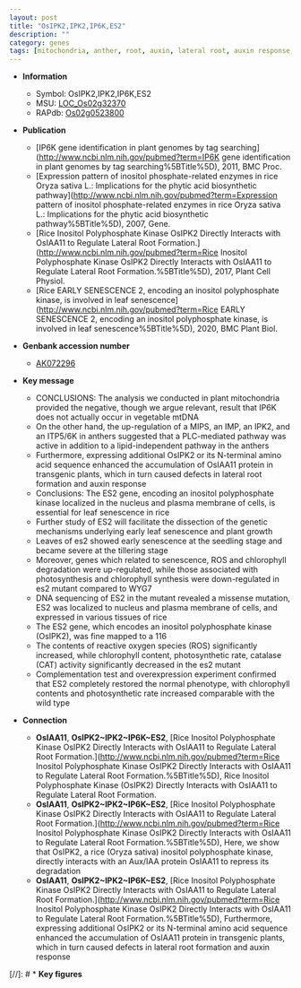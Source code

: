 ```yaml
---
layout: post
title: "OsIPK2,IPK2,IP6K,ES2"
description: ""
category: genes
tags: [mitochondria, anther, root, auxin, lateral root, auxin response, leaf, leaf senescence, early leaf senescence, senescence, tillering, growth, seedling, photosynthesis, nucleus, plant growth, Kinase, plasma membrane, chlorophyll content, reactive oxygen species, kinase]
---
```


* **Information**  
    + Symbol: OsIPK2,IPK2,IP6K,ES2  
    + MSU: [LOC_Os02g32370](http://rice.plantbiology.msu.edu/cgi-bin/ORF_infopage.cgi?orf=LOC_Os02g32370)  
    + RAPdb: [Os02g0523800](http://rapdb.dna.affrc.go.jp/viewer/gbrowse_details/irgsp1?name=Os02g0523800)  

* **Publication**  
    + [IP6K gene identification in plant genomes by tag searching](http://www.ncbi.nlm.nih.gov/pubmed?term=IP6K gene identification in plant genomes by tag searching%5BTitle%5D), 2011, BMC Proc.
    + [Expression pattern of inositol phosphate-related enzymes in rice Oryza sativa L.: Implications for the phytic acid biosynthetic pathway](http://www.ncbi.nlm.nih.gov/pubmed?term=Expression pattern of inositol phosphate-related enzymes in rice Oryza sativa L.: Implications for the phytic acid biosynthetic pathway%5BTitle%5D), 2007, Gene.
    + [Rice Inositol Polyphosphate Kinase OsIPK2 Directly Interacts with OsIAA11 to Regulate Lateral Root Formation.](http://www.ncbi.nlm.nih.gov/pubmed?term=Rice Inositol Polyphosphate Kinase OsIPK2 Directly Interacts with OsIAA11 to Regulate Lateral Root Formation.%5BTitle%5D), 2017, Plant Cell Physiol.
    + [Rice EARLY SENESCENCE 2, encoding an inositol polyphosphate kinase, is involved in leaf senescence](http://www.ncbi.nlm.nih.gov/pubmed?term=Rice EARLY SENESCENCE 2, encoding an inositol polyphosphate kinase, is involved in leaf senescence%5BTitle%5D), 2020, BMC Plant Biol.

* **Genbank accession number**  
    + [AK072296](http://www.ncbi.nlm.nih.gov/nuccore/AK072296)

* **Key message**  
    + CONCLUSIONS: The analysis we conducted in plant mitochondria provided the negative, though we argue relevant, result that IP6K does not actually occur in vegetable mtDNA
    + On the other hand, the up-regulation of a MIPS, an IMP, an IPK2, and an ITP5/6K in anthers suggested that a PLC-mediated pathway was active in addition to a lipid-independent pathway in the anthers
    + Furthermore, expressing additional OsIPK2 or its N-terminal amino acid sequence enhanced the accumulation of OsIAA11 protein in transgenic plants, which in turn caused defects in lateral root formation and auxin response
    + Conclusions: The ES2 gene, encoding an inositol polyphosphate kinase localized in the nucleus and plasma membrane of cells, is essential for leaf senescence in rice
    + Further study of ES2 will facilitate the dissection of the genetic mechanisms underlying early leaf senescence and plant growth
    + Leaves of es2 showed early senescence at the seedling stage and became severe at the tillering stage
    + Moreover, genes which related to senescence, ROS and chlorophyll degradation were up-regulated, while those associated with photosynthesis and chlorophyll synthesis were down-regulated in es2 mutant compared to WYG7
    + DNA sequencing of ES2 in the mutant revealed a missense mutation, ES2 was localized to nucleus and plasma membrane of cells, and expressed in various tissues of rice
    + The ES2 gene, which encodes an inositol polyphosphate kinase (OsIPK2), was fine mapped to a 116
    + The contents of reactive oxygen species (ROS) significantly increased, while chlorophyll content, photosynthetic rate, catalase (CAT) activity significantly decreased in the es2 mutant
    + Complementation test and overexpression experiment confirmed that ES2 completely restored the normal phenotype, with chlorophyll contents and photosynthetic rate increased comparable with the wild type

* **Connection**  
    + __OsIAA11__, __OsIPK2~IPK2~IP6K~ES2__, [Rice Inositol Polyphosphate Kinase OsIPK2 Directly Interacts with OsIAA11 to Regulate Lateral Root Formation.](http://www.ncbi.nlm.nih.gov/pubmed?term=Rice Inositol Polyphosphate Kinase OsIPK2 Directly Interacts with OsIAA11 to Regulate Lateral Root Formation.%5BTitle%5D), Rice Inositol Polyphosphate Kinase (OsIPK2) Directly Interacts with OsIAA11 to Regulate Lateral Root Formation.
    + __OsIAA11__, __OsIPK2~IPK2~IP6K~ES2__, [Rice Inositol Polyphosphate Kinase OsIPK2 Directly Interacts with OsIAA11 to Regulate Lateral Root Formation.](http://www.ncbi.nlm.nih.gov/pubmed?term=Rice Inositol Polyphosphate Kinase OsIPK2 Directly Interacts with OsIAA11 to Regulate Lateral Root Formation.%5BTitle%5D),  Here, we show that OsIPK2, a rice (Oryza sativa) inositol polyphosphate kinase, directly interacts with an Aux/IAA protein OsIAA11 to repress its degradation
    + __OsIAA11__, __OsIPK2~IPK2~IP6K~ES2__, [Rice Inositol Polyphosphate Kinase OsIPK2 Directly Interacts with OsIAA11 to Regulate Lateral Root Formation.](http://www.ncbi.nlm.nih.gov/pubmed?term=Rice Inositol Polyphosphate Kinase OsIPK2 Directly Interacts with OsIAA11 to Regulate Lateral Root Formation.%5BTitle%5D),  Furthermore, expressing additional OsIPK2 or its N-terminal amino acid sequence enhanced the accumulation of OsIAA11 protein in transgenic plants, which in turn caused defects in lateral root formation and auxin response

[//]: # * **Key figures**  


